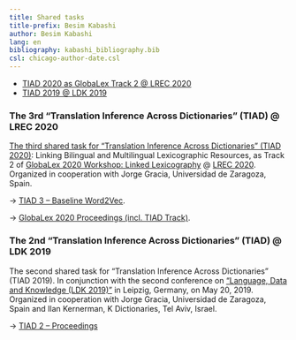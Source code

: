 ```yaml
---
title: Shared tasks
title-prefix: Besim Kabashi
author: Besim Kabashi
lang: en
bibliography: kabashi_bibliography.bib
csl: chicago-author-date.csl
---
```


- [TIAD 2020 as GlobaLex Track 2 @ LREC 2020](#the-3rd-translation-inference-across-dictionaries-tiad-lrec-2020)
- [TIAD 2019 @ LDK 2019](#the-2nd-translation-inference-across-dictionaries-tiad-ldk-2019)


### The 3rd “Translation Inference Across Dictionaries” (TIAD) @ LREC 2020 ###

[The third shared task for “Translation Inference Across Dictionaries”
(TIAD 2020)](https://tiad2020.unizar.es/): Linking Bilingual and Multilingual Lexicographic
Resources, as Track 2 of [GlobaLex 2020 Workshop: Linked
Lexicography](https://globalex.link/events/workshops/globalex-workshop-2020/)
@ [LREC
2020](https://lrec2020.lrec-conf.org/en/workshops-and-tutorials/2020-workshops/).
Organized in cooperation with Jorge Gracia, Universidad de Zaragoza,
Spain.

-> [TIAD 3 – Baseline Word2Vec](https://github.com/kabashi/TIAD2020_word2vec).

-> [GlobaLex 2020 Proceedings (incl. TIAD Track)](https://lrec2020.lrec-conf.org/media/proceedings/Workshops/Books/GLOBALEX2020book.pdf).

### The 2nd “Translation Inference Across Dictionaries” (TIAD) @ LDK 2019 ###

The second shared task for “Translation Inference Across Dictionaries”
(TIAD 2019).  In conjunction with the second conference on [“Language,
Data and Knowledge (LDK 2019)”](http://2019.ldk-conf.org/) in Leipzig,
Germany, on May 20, 2019. Organized in cooperation with Jorge Gracia,
Universidad de Zaragoza, Spain and Ilan Kernerman, K Dictionaries, Tel
Aviv, Israel.

-> [TIAD 2 – Proceedings](http://ceur-ws.org/Vol-2493/)


<!-- ## News ## -->